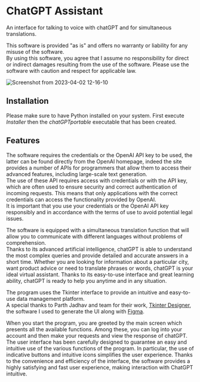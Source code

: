 # ChatGPT Assistant
An interface for talking to voice with chatGPT and for simultaneous translations. 

This software is provided "as is" and offers no warranty or liability for any misuse of the software.   
By using this software, you agree that I assume no responsibility for direct or indirect damages 
resulting from the use of the software. Please use the software with caution and respect for applicable law.   

![Screenshot from 2023-04-02 12-16-10](https://user-images.githubusercontent.com/70527145/229349259-ae399cc7-9f55-435a-ba8e-3633a6e0b49c.png)


<h2> Installation </h2>

Please make sure to have Python installed on your system.
First execute *Installer* then the *chatGPTportable* executable that has been created.  


<h2> Features </h2>

The software requires the credentials or the OpenAI API key to be used, the latter can be found directly from the OpenAI homepage, indeed the site provides a number of APIs for programmers that allow them to access their advanced features, including large-scale text generation.  
The use of these API requires access with credentials or with the API key, which are often used to ensure security and correct authentication of incoming requests. This means that only applications with the correct credentials can access the functionality provided by OpenAI.  
It is important that you use your credentials or the OpenAI API key responsibly and in accordance with the terms of use to avoid potential legal issues.  

The software is equipped with a simultaneous translation function that will allow you to communicate with different languages without problems of comprehension.   
Thanks to its advanced artificial intelligence, chatGPT is able to understand the most complex queries and provide detailed and accurate answers in a short time. Whether you are looking for information about a particular city, want product advice or need to translate phrases or words, chatGPT is your ideal virtual assistant. Thanks to its easy-to-use interface and great learning ability, chatGPT is ready to help you anytime and in any situation.  

The program uses the Tkinter interface to provide an intuitive and easy-to-use data management platform.   
A special thanks to Parth Jadhav and team for their work, [Tkinter Designer](https://github.com/ParthJadhav/Tkinter-Designer), the software I used to generate the UI along with [Figma](https://www.figma.com/file/MVq5Q3fhVJB2r70r7I3nJ3/HotinGo?node-id=102%3A2).   

When you start the program, you are greeted by the main screen which presents all the available functions. Among these, you can log into your account and then make your requests and view the response of chatGPT.  
The user interface has been carefully designed to guarantee an easy and intuitive use of the various functions of the program. In particular, the use of indicative buttons and intuitive icons simplifies the user experience. Thanks to the convenience and efficiency of the interface, the software provides a highly satisfying and fast user experience, making interaction with ChatGPT intuitive.  
